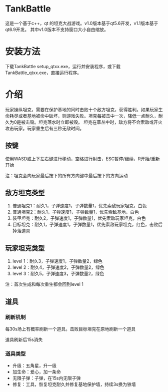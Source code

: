 # TankBattle
这是一个基于c++，qt 的坦克大战游戏。v1.0版本基于qt5.6开发，v1.1版本基于qt6.9开发。
其中v1.0版本不支持窗口大小自由缩放。

# 安装方法
下载TankBattle setup_qtxx.exe，运行并安装程序，或下载TankBattle_qtxx.exe，直接运行程序。

# 介绍

玩家操纵坦克，需要在保护基地的同时击败十个敌方坦克，获得胜利。如果玩家生命耗尽或者基地被命中破坏，则游戏失败。坦克每被击中一次，降低一点耐久，耐久为0是被击毁。坦克落水时立即被毁。
坦克在草丛中时，敌方将不会索敌或开火攻击玩家。玩家重生后有三秒无敌时间。

## 按键
使用WASD或上下左右键进行移动，空格进行射击，ESC暂停/继续，R开始/重新开始

注：坦克会向玩家最后按下的所有方向键中最后按下的方向运动

## 敌方坦克类型
1. 普通坦克1：耐久1，子弹速度1，子弹数量1，优先索敌玩家坦克，白色
2. 普通坦克2：耐久1，子弹速度1，子弹数量1，优先索敌基地，白色
3. 装甲坦克：耐久2，子弹速度1，子弹数量1，优先索敌玩家坦克，白色
4. 目标坦克：耐久1，子弹速度1，子弹数量1，优先索敌玩家坦克，红色，击败后掉落道具

## 玩家坦克类型
1. level 1：耐久3，子弹速度1，子弹数量2，绿色
2. level 2：耐久4，子弹速度2，子弹数量2，绿色
3. level 3：耐久5，子弹速度3，子弹数量2，绿色

注：首次生成和每次重生都会回到level 1

## 道具

### 刷新机制
每30s场上有概率刷新一个道具。击败目标坦克在原地刷新一个道具

道具刷新后15s消失

### 道具类型

- 升级：五角星，升一级
- 加生命：爱心，加一条命
- 无限子弹：子弹，在15s内无限子弹
- 修复：工具，恢复坦克耐久并修复基地保护墙，持续3s换为铁墙
